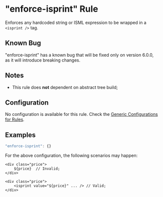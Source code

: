 # "enforce-isprint" Rule

Enforces any hardcoded string or ISML expression to be wrapped in a `<isprint />` tag.

## Known Bug
"enforce-isprint" has a known bug that will be fixed only on version 6.0.0, as it will introduce breaking changes.

## Notes

- This rule does **not** dependent on abstract tree build;

## Configuration

No configuration is available for this rule. Check the [Generic Configurations for Rules][generic-config].

## Examples

```js
"enforce-isprint": {}
```

For the above configuration, the following scenarios may happen:

```
<div class="price"> 
    ${price}  // Invalid;
</div>
```

```
<div class="price"> 
    <isprint value="${price}" ... /> // Valid;
</div>
```

[generic-config]: <../generic-rule-config.md>
